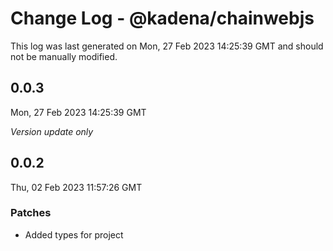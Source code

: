 # Change Log - @kadena/chainwebjs

This log was last generated on Mon, 27 Feb 2023 14:25:39 GMT and should not be manually modified.

## 0.0.3
Mon, 27 Feb 2023 14:25:39 GMT

_Version update only_

## 0.0.2
Thu, 02 Feb 2023 11:57:26 GMT

### Patches

- Added types for project

